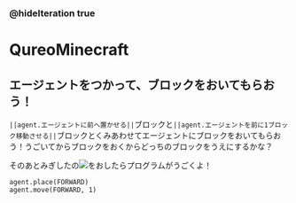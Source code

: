 ### @hideIteration true
# QureoMinecraft

## エージェントをつかって、ブロックをおいてもらおう！

``||agent.エージェントに前へ置かせる||``ブロックと``||agent.エージェントを前に1ブロック移動させる||``ブロックとくみあわせてエージェントにブロックをおいてもらおう！うごいてからブロックをおくからどっちのブロックをうえにするかな？

<span>
<style>
    g:has(> path[stroke="#005aa1"]){
        display:none !important;
    }
</style>
</span>

そのあとみぎしたの![](https://raw.githubusercontent.com/camp-minecraft/TechkidsCampTutorial/master/images/playbutton.png)をおしたらプログラムがうごくよ！

```ghost
agent.place(FORWARD)
agent.move(FORWARD, 1)
```

```template


```